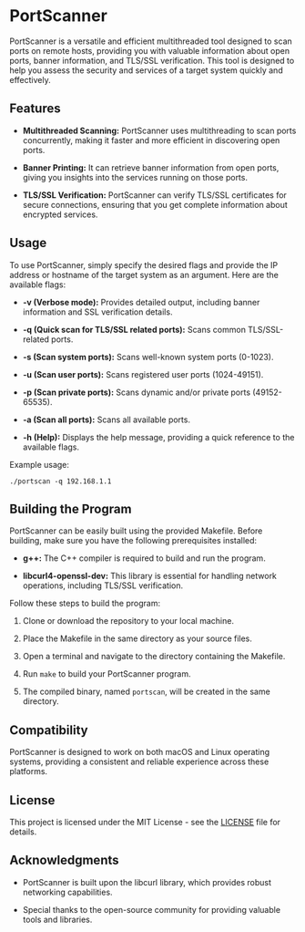 
# PortScanner

PortScanner is a versatile and efficient multithreaded tool designed to scan ports on remote hosts, providing you with valuable information about open ports, banner information, and TLS/SSL verification. This tool is designed to help you assess the security and services of a target system quickly and effectively.

## Features

- **Multithreaded Scanning:** PortScanner uses multithreading to scan ports concurrently, making it faster and more efficient in discovering open ports.

- **Banner Printing:** It can retrieve banner information from open ports, giving you insights into the services running on those ports.

- **TLS/SSL Verification:** PortScanner can verify TLS/SSL certificates for secure connections, ensuring that you get complete information about encrypted services.

## Usage

To use PortScanner, simply specify the desired flags and provide the IP address or hostname of the target system as an argument. Here are the available flags:

- **-v (Verbose mode):** Provides detailed output, including banner information and SSL verification details.

- **-q (Quick scan for TLS/SSL related ports):** Scans common TLS/SSL-related ports.

- **-s (Scan system ports):** Scans well-known system ports (0-1023).

- **-u (Scan user ports):** Scans registered user ports (1024-49151).

- **-p (Scan private ports):** Scans dynamic and/or private ports (49152-65535).

- **-a (Scan all ports):** Scans all available ports.

- **-h (Help):** Displays the help message, providing a quick reference to the available flags.

Example usage:

```
./portscan -q 192.168.1.1
```

## Building the Program

PortScanner can be easily built using the provided Makefile. Before building, make sure you have the following prerequisites installed:

- **g++:** The C++ compiler is required to build and run the program.

- **libcurl4-openssl-dev:** This library is essential for handling network operations, including TLS/SSL verification.

Follow these steps to build the program:

1. Clone or download the repository to your local machine.

2. Place the Makefile in the same directory as your source files.

3. Open a terminal and navigate to the directory containing the Makefile.

4. Run `make` to build your PortScanner program.

5. The compiled binary, named `portscan`, will be created in the same directory.

## Compatibility

PortScanner is designed to work on both macOS and Linux operating systems, providing a consistent and reliable experience across these platforms.

## License

This project is licensed under the MIT License - see the [LICENSE](LICENSE) file for details.

## Acknowledgments

- PortScanner is built upon the libcurl library, which provides robust networking capabilities.

- Special thanks to the open-source community for providing valuable tools and libraries.
